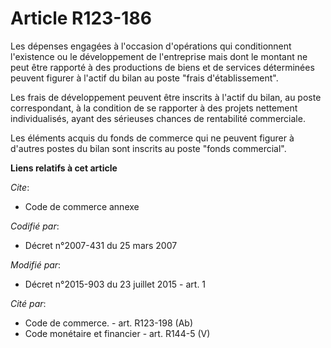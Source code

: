 # Article R123-186

Les dépenses engagées à l'occasion d'opérations qui conditionnent l'existence ou le développement de l'entreprise mais dont
le montant ne peut être rapporté à des productions de biens et de services déterminées peuvent figurer à l'actif du bilan au
poste "frais d'établissement". 

Les frais de développement peuvent être inscrits à l'actif du bilan, au poste correspondant, à la condition de se rapporter à
des projets nettement individualisés, ayant des sérieuses chances de rentabilité commerciale. 

Les éléments acquis du fonds de commerce qui ne peuvent figurer à d'autres postes du bilan sont inscrits au poste "fonds
commercial".

**Liens relatifs à cet article**

_Cite_:

  - Code de commerce annexe

_Codifié par_:

  - Décret n°2007-431 du 25 mars 2007

_Modifié par_:

  - Décret n°2015-903 du 23 juillet 2015 - art. 1

_Cité par_:

  - Code de commerce. - art. R123-198 (Ab)
  - Code monétaire et financier - art. R144-5 (V)
